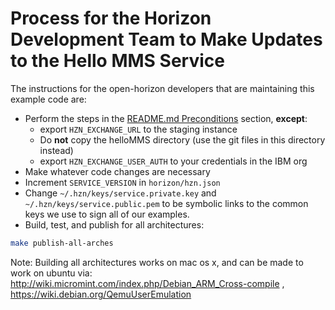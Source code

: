 # Process for the Horizon Development Team to Make Updates to the Hello MMS Service

The instructions for the open-horizon developers that are maintaining this example code are:

- Perform the steps in the [README.md Preconditions](README.md#preconditions) section, **except**:
  - export `HZN_EXCHANGE_URL` to the staging instance
  - Do **not** copy the helloMMS directory (use the git files in this directory instead)
  - export `HZN_EXCHANGE_USER_AUTH` to your credentials in the IBM org
- Make whatever code changes are necessary
- Increment `SERVICE_VERSION` in `horizon/hzn.json`
- Change `~/.hzn/keys/service.private.key` and `~/.hzn/keys/service.public.pem` to be symbolic links to the common keys we use to sign all of our examples.
- Build, test, and publish for all architectures:

```bash
make publish-all-arches
```

Note: Building all architectures works on mac os x, and can be made to work on ubuntu via: http://wiki.micromint.com/index.php/Debian_ARM_Cross-compile , https://wiki.debian.org/QemuUserEmulation
